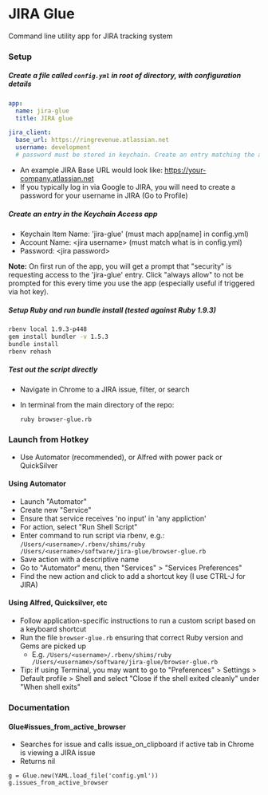 JIRA Glue
=========

Command line utility app for JIRA tracking system

### Setup

##### Create a file called `config.yml` in root of directory, with configuration details

```yaml
app:
  name: jira-glue
  title: JIRA glue

jira_client:     
  base_url: https://ringrevenue.atlassian.net
  username: development
  # password must be stored in keychain. Create an entry matching the app_name
```
   
 * An example JIRA Base URL would look like: https://your-company.atlassian.net    
 * If you typically log in via Google to JIRA, you will need to create a password for your username in JIRA (Go to Profile)
 
##### Create an entry in the **Keychain Access** app
 * Keychain Item Name: 'jira-glue' (must mach app[name] in config.yml)
 * Account Name: &lt;jira username&gt; (must match what is in config.yml)
 * Password: &lt;jira password&gt;

**Note:** On first run of the app, you will get a prompt that "security" is requesting access to the 'jira-glue' entry. Click "always allow" to not be prompted for this every time you use the app (especially useful if triggered via hot key).

##### Setup Ruby and run bundle install (tested against Ruby 1.9.3)

```bash
rbenv local 1.9.3-p448
gem install bundler -v 1.5.3
bundle install
rbenv rehash
```

##### Test out the script directly
 * Navigate in Chrome to a JIRA issue, filter, or search
 * In terminal from the main directory of the repo:

    ```
    ruby browser-glue.rb
    ```

### Launch from Hotkey

* Use Automator (recommended), or Alfred with power pack or QuickSilver

#### Using Automator
* Launch "Automator"
* Create new "Service"
* Ensure that service receives 'no input' in 'any appliction'
* For action, select "Run Shell Script"
* Enter command to run script via rbenv, e.g.: `/Users/<username>/.rbenv/shims/ruby /Users/<username>/software/jira-glue/browser-glue.rb`
* Save action with a descriptive name
* Go to "Automator" menu, then "Services" > "Services Preferences"
* Find the new action and click to add a shortcut key (I use CTRL-J for JIRA)

#### Using Alfred, Quicksilver, etc
* Follow application-specific instructions to run a custom script based on a keyboard shortcut
* Run the file `browser-glue.rb` ensuring that correct Ruby version and Gems are picked up
  * E.g. `/Users/<username>/.rbenv/shims/ruby /Users/<username>/software/jira-glue/browser-glue.rb`
* Tip: if using Terminal, you may want to go to "Preferences" > Settings > Default profile > Shell and select "Close if the shell exited cleanly" under "When shell exits"

### Documentation

#### Glue#issues_from_active_browser

* Searches for issue and calls issue_on_clipboard if active tab in Chrome is viewing a JIRA issue
* Returns nil
```
g = Glue.new(YAML.load_file('config.yml'))
g.issues_from_active_browser
```
